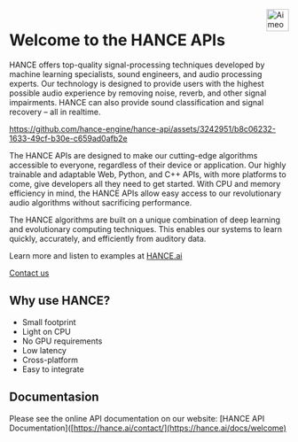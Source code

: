 <a href="https://hance.ai">
    <img src="https://hance.ai/images/hance-logo-branding-color.svg" alt="Aimeos logo" title="Aimeos" align="right" height="40" />
</a>

# Welcome to the HANCE APIs

HANCE offers top-quality signal-processing techniques developed by machine learning specialists, sound engineers, and audio processing experts. Our technology is designed to provide users with the highest possible audio experience by removing noise, reverb, and other signal impairments. HANCE can also provide sound classification and signal recovery – all in realtime. 

https://github.com/hance-engine/hance-api/assets/3242951/b8c06232-1633-49cf-b30e-c659ad0afb2e

The HANCE APIs are designed to make our cutting-edge algorithms accessible to everyone, regardless of their device or application. Our highly trainable and adaptable Web, Python, and C++ APIs, with more platforms to come, give developers all they need to get started. With CPU and memory efficiency in mind, the HANCE APIs allow easy access to our revolutionary audio algorithms without sacrificing performance.

The HANCE algorithms are built on a unique combination of deep learning and evolutionary computing techniques. This enables our systems to learn quickly, accurately, and efficiently from auditory data.

Learn more and listen to examples at [HANCE.ai](https://hance.ai)

[Contact us](https://hance.ai/contact/)

## Why use HANCE?

- Small footprint
- Light on CPU
- No GPU requirements
- Low latency
- Cross-platform
- Easy to integrate

## Documentasion

Please see the online API documentation on our website: [HANCE API Documentation]([https://hance.ai/contact/](https://hance.ai/docs/welcome)
